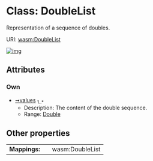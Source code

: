 
# Class: DoubleList


Representation of a sequence of doubles.

URI: [wasm:DoubleList](https://w3id.org/itk/wasmDoubleList)


[![img](https://yuml.me/diagram/nofunky;dir:TB/class/[DoubleList&#124;values:double%20%2B])](https://yuml.me/diagram/nofunky;dir:TB/class/[DoubleList&#124;values:double%20%2B])

## Attributes


### Own

 * [➞values](doubleList__values.md)  <sub>1..\*</sub>
     * Description: The content of the double sequence.
     * Range: [Double](types/Double.md)

## Other properties

|  |  |  |
| --- | --- | --- |
| **Mappings:** | | wasm:DoubleList |

